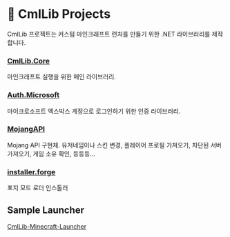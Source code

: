 # 🧊 CmlLib Projects

CmlLib 프로젝트는 커스텀 마인크래프트 런처를 만들기 위한 .NET 라이브러리를 제작합니다.

### [CmlLib.Core](cmllib.core/README.md "mention")

마인크래프트 실행을 위한 메인 라이브러리.

### [Auth.Microsoft](auth.microsoft/README.md "mention")

마이크로소프트 엑스박스 계정으로 로그인하기 위한 인증 라이브러리.

### [MojangAPI](mojangapi/home.md "mention")

Mojang API 구현체. 유저네임이나 스킨 변경, 플레이어 프로필 가져오기, 차단된 서버 가져오기, 게임 소유 확인, 등등등...

### [installer.forge](installer.forge/home.md "mention")

포지 모드 로더 인스톨러

## Sample Launcher

[CmlLib-Minecraft-Launcher](https://github.com/CmlLib/CmlLib-Minecraft-Launcher)
